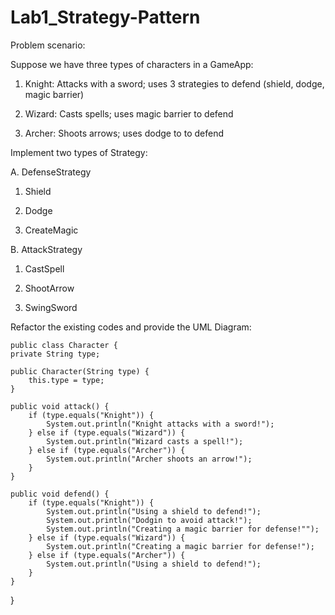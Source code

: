 # Lab1_Strategy-Pattern

Problem scenario:

Suppose we have three types of characters in a GameApp:

1. Knight: Attacks with a sword; uses 3 strategies to defend (shield, dodge, magic barrier)

2. Wizard: Casts spells; uses magic barrier to defend

3. Archer: Shoots arrows; uses dodge to to defend

Implement two types of Strategy:

A. DefenseStrategy

1. Shield

2. Dodge

3. CreateMagic

B. AttackStrategy

1. CastSpell

2. ShootArrow

3. SwingSword

Refactor the existing codes and provide the UML Diagram:

    public class Character {
    private String type;

    public Character(String type) {
        this.type = type;
    }

    public void attack() {
        if (type.equals("Knight")) {
            System.out.println("Knight attacks with a sword!");
        } else if (type.equals("Wizard")) {
            System.out.println("Wizard casts a spell!");
        } else if (type.equals("Archer")) {
            System.out.println("Archer shoots an arrow!");
        }
    }

    public void defend() {
        if (type.equals("Knight")) {
            System.out.println("Using a shield to defend!");
	        System.out.println("Dodgin to avoid attack!");
            System.out.println("Creating a magic barrier for defense!"");		
        } else if (type.equals("Wizard")) {
            System.out.println("Creating a magic barrier for defense!");
        } else if (type.equals("Archer")) {
            System.out.println("Using a shield to defend!");
        }
    }
}
